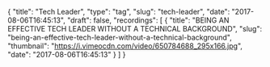 {
  "title": "Tech Leader",
  "type": "tag",
  "slug": "tech-leader",
  "date": "2017-08-06T16:45:13",
  "draft": false,
  "recordings": [
    {
      "title": "BEING AN EFFECTIVE TECH LEADER WITHOUT A TECHNICAL BACKGROUND",
      "slug": "being-an-effective-tech-leader-without-a-technical-background",
      "thumbnail": "https://i.vimeocdn.com/video/650784688_295x166.jpg",
      "date": "2017-08-06T16:45:13"
    }
  ]
}